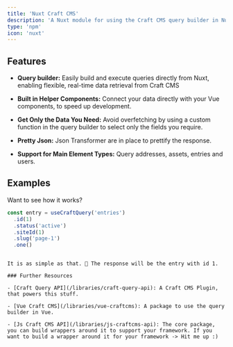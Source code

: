 ```yaml
---
title: 'Nuxt Craft CMS'
description: 'A Nuxt module for using the Craft CMS query builder in Nuxt.'
type: 'npm'
icon: 'nuxt'
---
```


## Features

- **Query builder:** Easily build and execute queries directly from Nuxt, enabling flexible, real-time data retrieval from Craft CMS

- **Built in Helper Components:** Connect your data directly with your Vue components, to speed up development.

- **Get Only the Data You Need:** Avoid overfetching by using a custom function in the query builder to select only the fields you require.

- **Pretty Json:** Json Transformer are in place to prettify the response.

- **Support for Main Element Types:** Query addresses, assets, entries and users.

## Examples

Want to see how it works?

```ts [app.vue]
const entry = useCraftQuery('entries')
  .id(1)
  .status('active')
  .siteId(1)
  .slug('page-1')
  .one()
```
```

It is as simple as that. 🚀 The response will be the entry with id 1.

### Further Resources

- [Craft Query API](/libraries/craft-query-api): A Craft CMS Plugin, that powers this stuff.

- [Vue Craft CMS](/libraries/vue-craftcms): A package to use the query builder in Vue.

- [Js Craft CMS API](/libraries/js-craftcms-api): The core package, you can build wrappers around it to support your framework. If you want to build a wrapper around it for your framework -> Hit me up :) 
